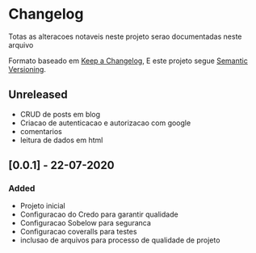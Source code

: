 # Changelog
Totas as alteracoes notaveis neste projeto serao documentadas neste arquivo

Formato baseado em [Keep a Changelog](https://keepachangelog.com/en/1.0.0/),
E este projeto segue [Semantic Versioning](https://semver.org/spec/v2.0.0.html).

## Unreleased
- CRUD de posts em blog
- Criacao de autenticacao e autorizacao com google
- comentarios
- leitura de dados em html

## [0.0.1] - 22-07-2020
### Added
- Projeto inicial
- Configuracao do Credo para garantir qualidade
- Configuracao Sobelow para seguranca
- Configuracao coveralls para testes
- inclusao de arquivos para processo de qualidade de projeto
